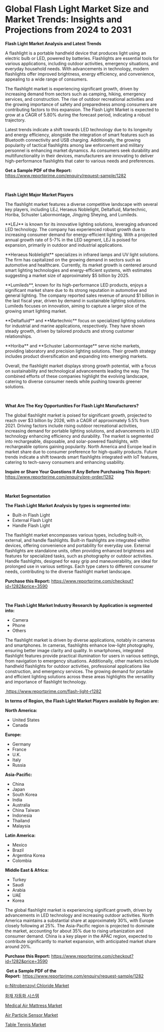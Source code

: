 <p><h1>Global Flash Light Market Size and Market Trends: Insights and Projections from 2024 to 2031</h1></p><p><strong>Flash Light Market Analysis and Latest Trends</strong></p>
<p><p>A flashlight is a portable handheld device that produces light using an electric bulb or LED, powered by batteries. Flashlights are essential tools for various applications, including outdoor activities, emergency situations, and everyday household needs. With advancements in technology, modern flashlights offer improved brightness, energy efficiency, and convenience, appealing to a wide range of consumers.</p><p>The flashlight market is experiencing significant growth, driven by increasing demand from sectors such as camping, hiking, emergency services, and construction. The rise of outdoor recreational activities and the growing importance of safety and preparedness among consumers are contributing factors to this expansion. The Flash Light Market is expected to grow at a CAGR of 5.80% during the forecast period, indicating a robust trajectory.</p><p>Latest trends indicate a shift towards LED technology due to its longevity and energy efficiency, alongside the integration of smart features such as Bluetooth connectivity and USB charging. Additionally, the growing popularity of tactical flashlights among law enforcement and military personnel is enhancing market dynamics. As consumers seek durability and multifunctionality in their devices, manufacturers are innovating to deliver high-performance flashlights that cater to various needs and preferences.</p></p>
<p><strong>Get a Sample PDF of the Report:&nbsp;</strong> <a href="https://www.reportprime.com/enquiry/request-sample/1282">https://www.reportprime.com/enquiry/request-sample/1282</a></p>
<p>&nbsp;</p>
<p><strong>Flash Light Major Market Players</strong></p>
<p><p>The flashlight market features a diverse competitive landscape with several key players, including LEJ, Heraeus Noblelight, Deltafluid, Martechnic, Horiba, Schuster Labormontage, Jingying Sheying, and Lumileds.</p><p>**LEJ** is known for its innovative lighting solutions, leveraging advanced LED technology. The company has experienced robust growth due to increasing consumer demand for energy-efficient lighting. With a projected annual growth rate of 5-7% in the LED segment, LEJ is poised for expansion, primarily in outdoor and industrial applications.</p><p>**Heraeus Noblelight** specializes in infrared lamps and UV light solutions. The firm has capitalized on the growing demand in sectors such as automotive and healthcare. Currently, its market growth is centered around smart lighting technologies and energy-efficient systems, with estimates suggesting a market size of approximately $5 billion by 2025.</p><p>**Lumileds**, known for its high-performance LED products, enjoys a significant market share due to its strong reputation in automotive and general lighting. The company reported sales revenue of around $1 billion in the last fiscal year, driven by demand in sustainable lighting solutions. Lumileds focuses on innovation, aiming to capture a larger slice of the growing smart lighting market.</p><p>**Deltafluid** and **Martechnic** focus on specialized lighting solutions for industrial and marine applications, respectively. They have shown steady growth, driven by tailored products and strong customer relationships.</p><p>**Horiba** and **Schuster Labormontage** serve niche markets, providing laboratory and precision lighting solutions. Their growth strategy includes product diversification and expanding into emerging markets.</p><p>Overall, the flashlight market displays strong growth potential, with a focus on sustainability and technological advancements leading the way. The combined efforts of these companies highlight the evolving landscape, catering to diverse consumer needs while pushing towards greener solutions.</p></p>
<p>&nbsp;</p>
<p><strong>What Are The Key Opportunities For Flash Light Manufacturers?</strong></p>
<p><p>The global flashlight market is poised for significant growth, projected to reach over $3 billion by 2026, with a CAGR of approximately 5.5% from 2021. Driving factors include rising outdoor recreational activities, increasing demand for portable lighting solutions, and advancements in LED technology enhancing efficiency and durability. The market is segmented into rechargeable, disposable, and solar-powered flashlights, with rechargeable options gaining popularity. North America and Europe lead in market share due to consumer preference for high-quality products. Future trends indicate a shift towards smart flashlights integrated with IoT features, catering to tech-savvy consumers and enhancing usability.</p></p>
<p><strong>Inquire or Share Your Questions If Any Before Purchasing This Report:</strong> <a href="https://www.reportprime.com/enquiry/pre-order/1282">https://www.reportprime.com/enquiry/pre-order/1282</a></p>
<p>&nbsp;</p>
<p><strong>Market Segmentation</strong></p>
<p><strong>The Flash Light Market Analysis by types is segmented into:</strong></p>
<p><ul><li>Built-in Flash Light</li><li>External Flash Light</li><li>Handle Flash Light</li></ul></p>
<p><p>The flashlight market encompasses various types, including built-in, external, and handle flashlights. Built-in flashlights are integrated within devices, offering convenience and portability for everyday use. External flashlights are standalone units, often providing enhanced brightness and features for specialized tasks, such as photography or outdoor activities. Handle flashlights, designed for easy grip and maneuverability, are ideal for prolonged use in various settings. Each type caters to different consumer needs, contributing to the diverse flashlight market landscape.</p></p>
<p><strong>Purchase this Report:&nbsp;</strong><a href="https://www.reportprime.com/checkout?id=1282&price=3590">https://www.reportprime.com/checkout?id=1282&price=3590</a></p>
<p>&nbsp;</p>
<p><strong>The Flash Light Market Industry Research by Application is segmented into:</strong></p>
<p><ul><li>Camera</li><li>Phone</li><li>Others</li></ul></p>
<p><p>The flashlight market is driven by diverse applications, notably in cameras and smartphones. In cameras, flashlights enhance low-light photography, ensuring better image clarity and quality. In smartphones, integrated flashlight features provide practical illumination for users in various settings, from navigation to emergency situations. Additionally, other markets include handheld flashlights for outdoor activities, professional applications like construction, and emergency services. The growing demand for portable and efficient lighting solutions across these areas highlights the versatility and importance of flashlight technology.</p></p>
<p><a href="https://www.reportprime.com/flash-light-r1282">&nbsp;https://www.reportprime.com/flash-light-r1282</a></p>
<p><strong>In terms of Region, the Flash Light Market Players available by Region are:</strong></p>
<p>
    <p> <strong> North America: </strong>
        <ul>
            <li>United States</li>
            <li>Canada</li>
        </ul>
        </p> 
    <p> <strong> Europe: </strong>
        <ul>
            <li>Germany</li>
            <li>France</li>
            <li>U.K.</li>
            <li>Italy</li>
            <li>Russia</li>
        </ul>
        </p> 
    <p> <strong> Asia-Pacific: </strong>
        <ul>
            <li>China</li>
            <li>Japan</li>
            <li>South Korea</li>
            <li>India</li>
            <li>Australia</li>
            <li>China Taiwan</li>
            <li>Indonesia</li>
            <li>Thailand</li>
            <li>Malaysia</li>
        </ul>
        </p> 
    <p> <strong> Latin America: </strong>
        <ul>
            <li>Mexico</li>
            <li>Brazil</li>
            <li>Argentina Korea</li>
            <li>Colombia</li>
        </ul>
        </p> 
    <p> <strong> Middle East & Africa: </strong>
        <ul>
            <li>Turkey</li>
            <li>Saudi</li>
            <li>Arabia</li>
            <li>UAE</li>
            <li>Korea</li>
        </ul>
    </p>
    </p>
<p><p>The global flashlight market is experiencing significant growth, driven by advancements in LED technology and increasing outdoor activities. North America maintains a substantial share at approximately 30%, with Europe closely following at 25%. The Asia-Pacific region is projected to dominate the market, accounting for about 35% due to rising urbanization and consumer demand. China is a key player in the APAC region, expected to contribute significantly to market expansion, with anticipated market share around 20%.</p></p>
<p><strong>Purchase this Report: </strong><a href="https://www.reportprime.com/checkout?id=1282&price=3590">https://www.reportprime.com/checkout?id=1282&price=3590</a></p>
<p>&nbsp;<strong>Get a Sample PDF of the Report:&nbsp;&nbsp;</strong><a href="https://www.reportprime.com/enquiry/request-sample/1282">https://www.reportprime.com/enquiry/request-sample/1282</a></p>
<p><strong></strong></p>
<p><p><a href="https://issuu.com/reportprime-2/docs/p-nitrobenzoyl-chloride-market-size_0de4d897ea6bbf">p-Nitrobenzoyl Chloride Market</a></p><p><a href="https://medium.com/@nettieboyle25/2024%EB%85%84%EB%B6%80%ED%84%B0-2031%EB%85%84%EA%B9%8C%EC%A7%80%EC%9D%98-%ED%99%94%EC%9E%AC-%EC%9E%90%EB%8F%99%ED%99%94-%EC%8B%9C%EC%8A%A4%ED%85%9C-%EC%8B%9C%EC%9E%A5%EC%9D%98-%EC%8B%A0%ED%9D%A5-%ED%8A%B8%EB%A0%8C%EB%93%9C%EC%99%80-%ED%96%A5%ED%9B%84-%EC%A0%84%EB%A7%9D-4f104548568e">화재 자동화 시스템</a></p><p><a href="https://medium.com/@david.mackay7867865/medical-air-mattress-market-global-market-insights-and-sales-trends-2024-to-2031-33d42b2a05a0">Medical Air Mattress Market</a></p><p><a href="https://github.com/mahnoor2003/Market-Research-Report-List-6/blob/main/air-particle-sensor-market.md">Air Particle Sensor Market</a></p><p><a href="https://www.linkedin.com/pulse/future-ready-strategic-insights-global-table-tennis-market-kl3df?trackingId=I10TRilMQkGk0ofc7FiMZg%3D%3D">Table Tennis Market</a></p></p>